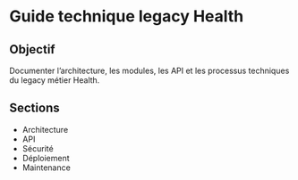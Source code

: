 # Guide technique legacy Health

## Objectif
Documenter l’architecture, les modules, les API et les processus techniques du legacy métier Health.

## Sections
- Architecture
- API
- Sécurité
- Déploiement
- Maintenance
